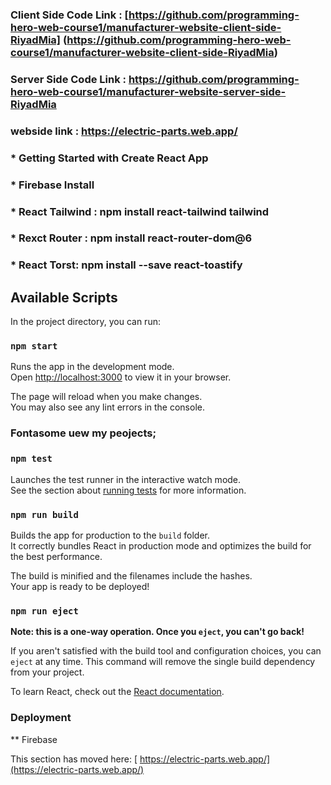### Client Side Code Link : [https://github.com/programming-hero-web-course1/manufacturer-website-client-side-RiyadMia] (https://github.com/programming-hero-web-course1/manufacturer-website-client-side-RiyadMia)

### Server Side Code Link : [https://github.com/programming-hero-web-course1/manufacturer-website-server-side-RiyadMia ](https://github.com/programming-hero-web-course1/manufacturer-website-server-side-RiyadMia)

### webside link : [https://electric-parts.web.app/ ](https://electric-parts.web.app/)

### \* Getting Started with Create React App

### \* Firebase Install

### \* React Tailwind : npm install react-tailwind tailwind

### \* Rexct Router : npm install react-router-dom@6

### \* React Torst: npm install --save react-toastify

## Available Scripts

In the project directory, you can run:

### `npm start`

Runs the app in the development mode.\
Open [http://localhost:3000](http://localhost:3000) to view it in your browser.

The page will reload when you make changes.\
You may also see any lint errors in the console.

### Fontasome uew my peojects;

### `npm test`

Launches the test runner in the interactive watch mode.\
See the section about [running tests]() for more information.

### `npm run build`

Builds the app for production to the `build` folder.\
It correctly bundles React in production mode and optimizes the build for the best performance.

The build is minified and the filenames include the hashes.\
Your app is ready to be deployed!

### `npm run eject`

**Note: this is a one-way operation. Once you `eject`, you can't go back!**

If you aren't satisfied with the build tool and configuration choices, you can `eject` at any time. This command will remove the single build dependency from your project.

To learn React, check out the [React documentation](https://reactjs.org/).

### Deployment

\*\* Firebase

This section has moved here: [ https://electric-parts.web.app/](https://electric-parts.web.app/)
